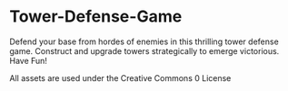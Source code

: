 # Tower-Defense-Game
Defend your base from hordes of enemies in this thrilling tower defense game. Construct and upgrade towers strategically to emerge victorious.
Have Fun!

All assets are used under the Creative Commons 0 License
